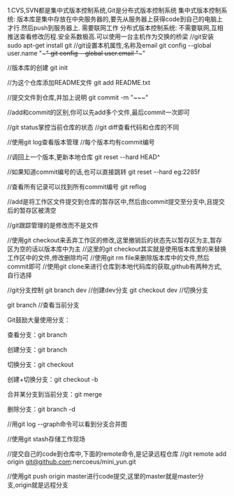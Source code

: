 1.CVS,SVN都是集中式版本控制系统,Git是分布式版本控制系统
集中式版本控制系统:
	版本库是集中存放在中央服务器的,要先从服务器上获得code到自己的电脑上才行.然后push到服务器上.
	需要联网工作
分布式版本控制系统:
	不需要联网,互相推送查看修改历程.安全系数极高.可以使用一台主机作为交换的桥梁
//git安装
sudo apt-get install git
//git设置本机属性,名称及email
git config --global user.name "~~~"
git config --global user.email "~~~"

//版本库的创建
git init

//为这个仓库添加README文件
git add README.txt

//提交文件到仓库,并加上说明
git commit -m "~~~"

//add和commit的区别,你可以先add多个文件,最后commit一次即可

//git status掌控当前仓库的状态
//git diff查看代码和仓库的不同

//使用git log查看版本管理
//每个版本均有commit编号

//调回上一个版本,更新本地仓库
git reset --hard HEAD^

//如果知道commit编号的话,也可以直接跳转
git reset --hard eg:2285f

//查看所有记录可以找到所有commit编号
git reflog

//add是将工作区文件提交到仓库的暂存区中,然后由commit提交至分支中,且提交后的暂存区被清空

//git跟踪管理的是修改而不是文件

//使用git checkout来丢弃工作区的修改,这里撤销后的状态先以暂存区为主,暂存区为空的话以版本库中为主
//这里的git checkout其实就是使用版本库里的来替换工作区中的文件,修改删除均可
//使用git rm file来删除版本库中的文件,然后commit即可
//使用git clone来进行仓库到本地代码库的获取,github有两种方式,自行选择

//git分支控制
git branch dev //创建dev分支
git checkout dev //切换分支

git branch //查看当前分支

Git鼓励大量使用分支：

查看分支：git branch

创建分支：git branch <name>

切换分支：git checkout <name>

创建+切换分支：git checkout -b <name>

合并某分支到当前分支：git merge <name>

删除分支：git branch -d <name>

//用git log --graph命令可以看到分支合并图

//使用git stash存储工作现场

//提交自己的code到仓库中,下面的remote命令,是记录远程仓库
//git remote add origin git@github.com:nercoeus/mini_yun.git

//使用git push origin master进行code提交,这里的master就是master分支,origin就是远程分支
